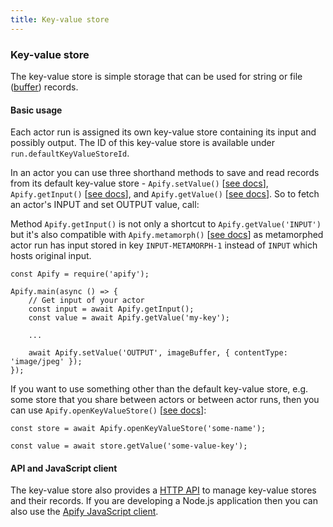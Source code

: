 ```yaml
---
title: Key-value store
---
```


### [](#key-value-store)Key-value store

The key-value store is simple storage that can be used for string or file ([buffer](https://nodejs.org/api/buffer.html)) records.

#### [](#key-value-store-basic)Basic usage

Each actor run is assigned its own key-value store containing its input and possibly output. The ID of this key-value store is available under `run.defaultKeyValueStoreId`.

In an actor you can use three shorthand methods to save and read records from its default key-value store - `Apify.setValue()` [[see docs](https://sdk.apify.com/docs/api/apify#module_Apify.setValue)], `Apify.getInput()` [[see docs](https://sdk.apify.com/docs/api/apify#module_Apify.getInput)], and `Apify.getValue()` [[see docs](https://sdk.apify.com/docs/api/apify#module_Apify.getValue)]. So to fetch an actor's INPUT and set OUTPUT value, call:

Method `Apify.getInput()` is not only a shortcut to `Apify.getValue('INPUT')` but it's also compatible with `Apify.metamorph()` [[see docs](https://apify.com/docs/actor#metamorph)] as metamorphed actor run has input stored in key `INPUT-METAMORPH-1` instead of `INPUT` which hosts original input.

    const Apify = require('apify');

    Apify.main(async () => {
        // Get input of your actor
        const input = await Apify.getInput();
        const value = await Apify.getValue('my-key');

        ...

        await Apify.setValue('OUTPUT', imageBuffer, { contentType: 'image/jpeg' });
    });

If you want to use something other than the default key-value store, e.g. some store that you share between actors or between actor runs, then you can use `Apify.openKeyValueStore()` [[see docs](https://sdk.apify.com/docs/api/apify#module_Apify.openKeyValueStore)]:

    const store = await Apify.openKeyValueStore('some-name');

    const value = await store.getValue('some-value-key');

#### [](#key-value-store-api-client)API and JavaScript client

The key-value store also provides a [HTTP API](/docs/api/v2#/reference/key-value-stores) to manage key-value stores and their records. If you are developing a Node.js application then you can also use the [Apify JavaScript client](/docs/api/apify-client-js/latest#ApifyClient-keyValueStores).
